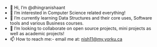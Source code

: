 - 👋 Hi, I’m @dhingranishaant
- 👀 I’m interested in Computer Science related everything!
- 🌱 I’m currently learning Data Structures and their core uses, Software tools and various Business courses. 
- 💞️ I’m looking to collaborate on open source projects, mini projects as well as academic projects!
- 📫 How to reach me:- email me at: nish11@my.yorku.ca

<!---
dhingranishaant/dhingranishaant is a ✨ special ✨ repository because its `README.md` (this file) appears on your GitHub profile.
You can click the Preview link to take a look at your changes.
--->
